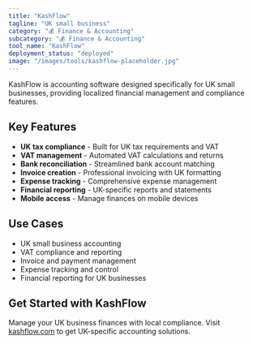 ```yaml
---
title: "KashFlow"
tagline: "UK small business"
category: "💰 Finance & Accounting"
subcategory: "💰 Finance & Accounting"
tool_name: "KashFlow"
deployment_status: "deployed"
image: "/images/tools/kashflow-placeholder.jpg"
---
```

KashFlow is accounting software designed specifically for UK small businesses, providing localized financial management and compliance features.

## Key Features

- **UK tax compliance** - Built for UK tax requirements and VAT
- **VAT management** - Automated VAT calculations and returns
- **Bank reconciliation** - Streamlined bank account matching
- **Invoice creation** - Professional invoicing with UK formatting
- **Expense tracking** - Comprehensive expense management
- **Financial reporting** - UK-specific reports and statements
- **Mobile access** - Manage finances on mobile devices

## Use Cases

- UK small business accounting
- VAT compliance and reporting
- Invoice and payment management
- Expense tracking and control
- Financial reporting for UK businesses

## Get Started with KashFlow

Manage your UK business finances with local compliance. Visit [kashflow.com](https://www.kashflow.com) to get UK-specific accounting solutions.